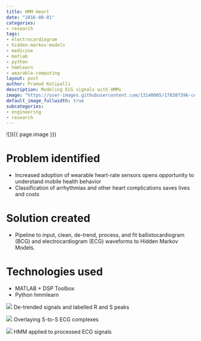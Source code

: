 ```yaml
---
title: HMM Heart
date: "2016-08-01"
categories:
- research
tags:
- electrocardiogram
- hidden-markov-models
- medicine
- matlab
- python
- hmmlearn
- wearable-computing
layout: post
author: Pramod Kotipalli
description: Modeling ECG signals with HMMs
image: "https://user-images.githubusercontent.com/13140065/178387396-ced76ccb-6932-440a-b274-234a9274d654.png"
default_image_fullwidth: true
subcategories:
- engineering
- research
---
```


![]({{ page.image }})

# Problem identified

- Increased adoption of wearable heart-rate sensors opens
  opportunity to understand mobile health behavior
- Classification of arrhythmias and other heart
  complications saves lives and costs

# Solution created

- Pipeline to input, clean, de-trend, process, and fit
  ballistocardiogram (BCG) and electrocardiogram (ECG)
  waveforms to Hidden Markov Models.

# Technologies used

- MATLAB + DSP Toolbox
- Python hmmlearn

![](https://user-images.githubusercontent.com/13140065/178387426-e4281e92-f34c-4c5d-b520-fa114dd2e705.png)
De-trended signals and labelled R and S peaks

![](https://user-images.githubusercontent.com/13140065/178387456-2faf313b-e001-4993-98a1-0ea9c2b041c8.png)
Overlaying S-to-S ECG complexes

![](https://user-images.githubusercontent.com/13140065/178387488-9f3407c9-fc49-4f99-bf33-db6619478fdf.png)
HMM applied to processed ECG signals
